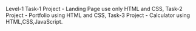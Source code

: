 Level-1 Task-1 Project - Landing Page use only HTML and CSS, Task-2 Project - Portfolio using HTML and CSS, Task-3 Project - Calculator using HTML,CSS,JavaScript.
